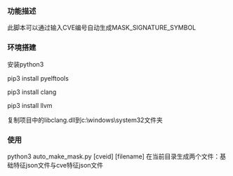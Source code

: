 ### 功能描述

此脚本可以通过输入CVE编号自动生成MASK_SIGNATURE_SYMBOL

### 环境搭建
安装python3

pip3 install pyelftools

pip3 install clang

pip3 install llvm

复制项目中的libclang.dll到c:\windows\system32文件夹

### 使用
python3 auto_make_mask.py [cveid] [filename]
在当前目录生成两个文件：基础特征json文件与cve特征json文件
